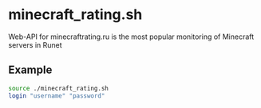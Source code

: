 # minecraft_rating.sh
Web-API for minecraftrating.ru is the most popular monitoring of Minecraft servers in Runet

## Example
```bash
source ./minecraft_rating.sh
login "username" "password"
```
